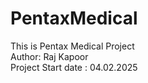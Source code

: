 # PentaxMedical
This is Pentax Medical Project
<br>
Author: Raj Kapoor
<br>
Project Start date : 04.02.2025
